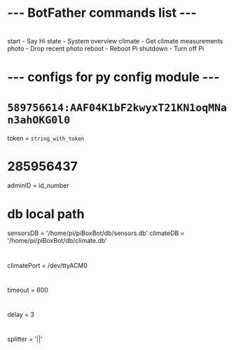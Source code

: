 # ####################################
# ---   BotFather commands list    ---
# ####################################

start - Say Hi
state - System overview
climate - Get climate measurements
photo - Drop recent photo
reboot - Reboot Pi
shutdown - Turn off Pi



# ####################################
# --- configs for py config module ---
# ####################################

# `589756614:AAF04K1bF2kwyxT21KN1oqMNan3ahOKG0l0`
token = `string_with_token`
# 285956437
adminID = id_number
# db local path
sensorsDB = '/home/pi/piBoxBot/db/sensors.db'
climateDB = '/home/pi/piBoxBot/db/climate.db'
# ###
climatePort = /dev/ttyACM0
# ###
timeout = 600
# ###
delay = 3
# ###
splitter = '||'
